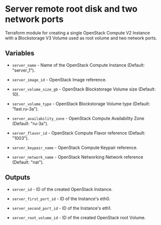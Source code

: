 # Server remote root disk and two network ports

Terraform module for creating a single OpenStack Compute V2 Instance with a
Blockstorage V3 Volume used as root volume and two network ports.

## Variables

  * `server_name` - Name of the OpenStack Compute Instance
  (Default: "server_1").

  * `server_image_id` - OpenStack Image reference.

  * `server_volume_size_gb` - OpenStack Blockstorage Volume size (Default: 10).

  * `server_volume_type` - OpenStack Blockstorage Volume type
  (Default: "fast.ru-3a").

  * `server_availability_zone` - OpenStack Compute Availability Zone
  (Default: "ru-3a").

  * `server_flavor_id` - OpenStack Compute Flavor reference (Default: "1003").

  * `server_keypair_name` - OpenStack Compute Keypair reference.

  * `server_network_name` - OpenStack Networking Network reference
  (Default: "nat").

## Outputs

  * `server_id` - ID of the created OpenStack Instance.

  * `server_first_port_id` - ID of the Instance's eth0.

  * `server_second_port_id` - ID of the Instance's eth1.

  * `server_root_volume_id` - ID of the created OpenStack root Volume.
